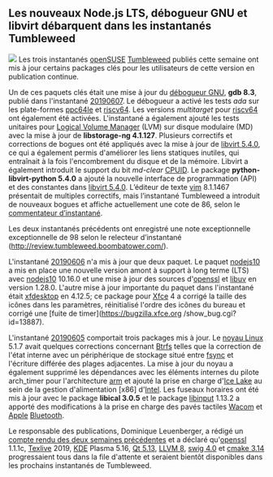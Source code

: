 Les nouveaux Node.js LTS, débogueur GNU et libvirt débarquent dans les instantanés Tumbleweed
------------------------------------------------------------------------------

![](https://news.opensuse.org/wp-content/uploads/2016/09/vector-chameleon-213x300.png)
Les trois instantanés [openSUSE](https://www.opensuse.org/) [Tumbleweed](https://en.opensuse.org/Portal:Tumbleweed) publiés cette semaine ont mis à jour certains packages clés pour les utilisateurs de cette version en publication continue.

Un de ces paquets clés était une mise à jour du [débogueur GNU](https://www.gnu.org/s/gdb/), **gdb 8.3**, publié dans l'instantané [20190607](https://lists.opensuse.org/opensuse-factory/2019-06/msg00115.html). Le débogueur a activé les tests *ada* sur les plate-formes [ppc64le](https://en.wikipedia.org/wiki/Ppc64) et [riscv64](https://en.wikipedia.org/wiki/RISC-V). Les versions *multitarget* pour [riscv64](https://en.wikipedia.org/wiki/RISC-V) ont également été activées.
L'instantané a également ajouté les tests unitaires pour [Logical Volume Manager](https://en.wikipedia.org/wiki/Logical_Volume_Manager_(Linux)) (LVM) sur disque modulaire (MD) avec la mise à jour de **libstorage-ng 4.1.127**.
Plusieurs correctifs et corrections de bogues ont été appliqués avec la mise à jour de [libvirt 5.4.0](https://libvirt.org/news.html), ce qui a également permis d'améliorer les liens statiques inutiles, qui entraînait à la fois l'encombrement du disque et de la mémoire. Libvirt a également introduit le support du bit *md-clear* [CPUID](https://en.wikipedia.org/wiki/CPUID). Le package **python-libvirt-python 5.4.0** a ajouté la nouvelle interface de programmation (API) et des constantes dans [libvirt 5.4.0](https://libvirt.org/news.html).
L’éditeur de texte [vim](https://www.vim.org/) 8.1.1467 présentait de multiples correctifs, mais l’instantané Tumbleweed a introduit de nouveaux bogues et affiche actuellement une cote de 86, selon le [commentateur d’instantané](http://review.tumbleweed.boombatower.com/).

Les deux instantanés précédents ont enregistré une note exceptionnelle exceptionnelle de 98 selon le relecteur d’instantané (http://review.tumbleweed.boombatower.com/).

L'instantané [20190606](https://lists.opensuse.org/opensuse-factory/2019-06/msg00104.html) n'a mis à jour que deux paquet.
Le paquet [nodejs10](https://nodejs.org/) a mis en place une nouvelle version amont à support à long terme (LTS) avec [nodejs10](https://nodejs.org/) 10.16.0 et une mise à jour des sources d'[openssl](https://www.openssl.org/) et [libuv](https://github.com/libuv/libuv) en version 1.28.0.
L'autre mise à jour importante du paquet dans l'instantané était [xfdesktop](https://linux.die.net/man/1/xfdesktop) en 4.12.5; ce package pour [Xfce](https://www.xfce.org/) 4  a corrigé la taille des icônes dans les paramètres, réinitialisé l'ordre des icônes du bureau et corrigé une [fuite de timer](https://bugzilla.xfce.org /show_bug.cgi?id=13887).

L'instantané [20190605](https://lists.opensuse.org/opensuse-factory/2019-06/msg00096.html) comportait trois packages mis à jour.
Le [noyau Linux](https://www.kernel.org/) 5.1.7 avait quelques corrections concernant [Btrfs](https://en.wikipedia.org/wiki/Btrfs) telles que la correction de l'état interne avec un périphérique de stockage situé entre [fsync](https://linux.die.net/man/2/fsync) et l'écriture différée des plages adjacentes. La mise à jour du noyau a également supprimé les dépendances avec les éléments internes du pilote arch\_timer pour l'architecture [arm](https://www.arm.com/) et ajouté la prise en charge d'[Ice Lake](https://en.wikipedia.org/wiki/Ice_Lake_(microarchitecture)) au sein de la gestion d'alimentation [x86] d'[Intel](https://www.intel.com).
Les fuseaux horaires ont été mis à jour avec le package **libical 3.0.5** et le package [libinput](https://www.freedesktop.org/wiki/Software/libinput/) 1.13.2 a apporté des modifications à la prise en charge des pavés tactiles [Wacom](https:/www.wacom.com/) et [Apple](https://www.apple.com/) [Bluetooth](https://www.bluetooth.com/).

Le responsable des publications, Dominique Leuenberger, a rédigé un [compte rendu des deux semaines précédentes](https://lists.opensuse.org/opensuse-factory/2019-06/msg00105.html) et a déclaré qu'[openssl](https:/www.openssl.org/) 1.1.1c, [Texlive](https://en.wikipedia.org/wiki/TeX_Live) 2019, [KDE](https://kde.org/) Plasma 5.16, [Qt 5.13](https://blog.qt.io/), [LLVM 8](https://releases.llvm.org/8.0.0/docs/ReleaseNotes.html), [swig 4.0](https://github.com/swig/swig/wiki/SWIG-4.0-Development) et [cmake 3.14](https://cmake.org/cmake/help/v3.14/release/3.14.html) progressaient tous dans la file d'attente et seraient bientôt disponibles dans les prochains instantanés de Tumbleweed.
